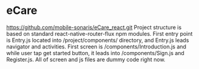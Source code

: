 # eCare
https://github.com/mobile-sonaris/eCare_react.git
Project structure is based on standard react-native-router-flux npm modules.
First entry point is Entry.js located into /project/components/ directory, and Entry.js leads navigator and activities. 
First screen is /components/Introduction.js and while user tap get started button, it leads into /components/Sign.js and Register.js. 
All of screen and js files are dummy code right now.

